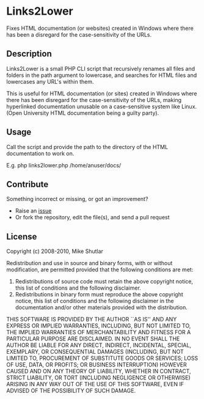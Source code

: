 # Links2Lower

Fixes HTML documentation (or websites) created in Windows where there has been a disregard for the case-sensitivity of the URLs.


## Description

Links2Lower is a small PHP CLI script that recursively renames all files and folders in the path argument to lowercase, and searches for HTML files and lowercases any URL's within them.

This is useful for HTML documentation (or sites) created in Windows where there has been disregard for the case-sensitivity of the URLs, making hyperlinked documentation unusable on a case-sensitive system like Linux. (Open University HTML documentation being a guilty party).


## Usage

Call the script and provide the path to the directory of the HTML documentation to work on.

E.g.
php links2lower.php /home/anuser/docs/


## Contribute

Something incorrect or missing, or got an improvement?

* Raise an [issue](https://github.com/infectedsoundsystem/links2lower/issues)
* Or fork the repository, edit the file(s), and send a pull request


## License

Copyright (c) 2008-2010, Mike Shutlar

Redistribution and use in source and binary forms, with or without
modification, are permitted provided that the following conditions
are met:
1. Redistributions of source code must retain the above copyright
   notice, this list of conditions and the following disclaimer.
2. Redistributions in binary form must reproduce the above copyright
   notice, this list of conditions and the following disclaimer in the
   documentation and/or other materials provided with the distribution.

THIS SOFTWARE IS PROVIDED BY THE AUTHOR ``AS IS'' AND ANY EXPRESS OR
IMPLIED WARRANTIES, INCLUDING, BUT NOT LIMITED TO, THE IMPLIED WARRANTIES
OF MERCHANTABILITY AND FITNESS FOR A PARTICULAR PURPOSE ARE DISCLAIMED.
IN NO EVENT SHALL THE AUTHOR BE LIABLE FOR ANY DIRECT, INDIRECT,
INCIDENTAL, SPECIAL, EXEMPLARY, OR CONSEQUENTIAL DAMAGES (INCLUDING, BUT
NOT LIMITED TO, PROCUREMENT OF SUBSTITUTE GOODS OR SERVICES; LOSS OF USE,
DATA, OR PROFITS; OR BUSINESS INTERRUPTION) HOWEVER CAUSED AND ON ANY
THEORY OF LIABILITY, WHETHER IN CONTRACT, STRICT LIABILITY, OR TORT
(INCLUDING NEGLIGENCE OR OTHERWISE) ARISING IN ANY WAY OUT OF THE USE OF
THIS SOFTWARE, EVEN IF ADVISED OF THE POSSIBILITY OF SUCH DAMAGE.

